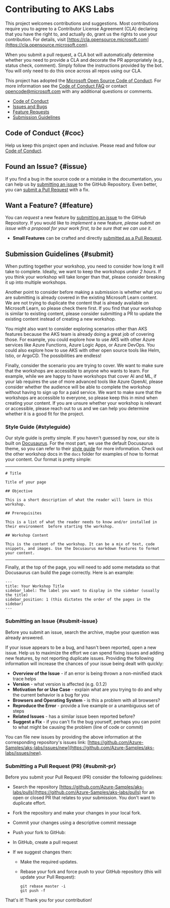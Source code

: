 # Contributing to AKS Labs

This project welcomes contributions and suggestions.  Most contributions require you to agree to a
Contributor License Agreement (CLA) declaring that you have the right to, and actually do, grant us
the rights to use your contribution. For details, visit [https://cla.opensource.microsoft.com](https://cla.opensource.microsoft.com).

When you submit a pull request, a CLA bot will automatically determine whether you need to provide
a CLA and decorate the PR appropriately (e.g., status check, comment). Simply follow the instructions
provided by the bot. You will only need to do this once across all repos using our CLA.

This project has adopted the [Microsoft Open Source Code of Conduct](https://opensource.microsoft.com/codeofconduct/).
For more information see the [Code of Conduct FAQ](https://opensource.microsoft.com/codeofconduct/faq/) or
contact [opencode@microsoft.com](mailto:opencode@microsoft.com) with any additional questions or comments.

 - [Code of Conduct](#coc)
 - [Issues and Bugs](#issue)
 - [Feature Requests](#feature)
 - [Submission Guidelines](#submit)

## Code of Conduct {#coc}

Help us keep this project open and inclusive. Please read and follow our [Code of Conduct](https://opensource.microsoft.com/codeofconduct/).

## Found an Issue? {#issue}

If you find a bug in the source code or a mistake in the documentation, you can help us by
[submitting an issue](#submit-issue) to the GitHub Repository. Even better, you can
[submit a Pull Request](#submit-pr) with a fix.

## Want a Feature? {#feature}

You can *request* a new feature by [submitting an issue](#submit-issue) to the GitHub
Repository. If you would like to *implement* a new feature, *please submit an issue with
a proposal for your work first, to be sure that we can use it*.

- **Small Features** can be crafted and directly [submitted as a Pull Request](#submit-pr).

## Submission Guidelines {#submit}

When putting together your workshop, you need to consider how long it will take to complete. Ideally, we want to keep the workshops *under 2 hours*. If you think your workshop will take longer than that, please consider breaking it up into multiple workshops.

Another point to consider before making a submission is whether what you are submitting is already covered in the existing Microsoft Learn content. We are not trying to duplicate the content that is already available on Microsoft Learn, so please check there first. If you find that your workshop is similar to existing content, please consider submitting a PR to update the existing content instead of creating a new workshop.

You might also want to consider exploring scenarios other than AKS features because the AKS team is already doing a great job of covering those. For example, you could explore how to use AKS with other Azure services like Azure Functions, Azure Logic Apps, or Azure DevOps. You could also explore how to use AKS with other open source tools like Helm, Istio, or ArgoCD. The possibilities are endless!

Finally, consider the scenario you are trying to cover. We want to make sure that the workshops are accessible to anyone who wants to learn. For example, while we are happy to have workshops that cover AI and ML, if your lab requires the use of more advanced tools like Azure OpenAI, please consider whether the audience will be able to complete the workshop without having to sign up for a paid service. We want to make sure that the workshops are accessible to everyone, so please keep this in mind when creating your content. If you are unsure whether your workshop is relevant or accessible, please reach out to us and we can help you determine whether it is a good fit for the project.

### Style Guide {#styleguide}

Our style guide is pretty simple. If you haven't guessed by now, our site is built on [Docusaurus](https://docusaurus.io/). For the most part, we use the default Docusaurus theme, so you can refer to their [style guide](https://docusaurus.io/docs/markdown-features) for more information. Check out the other workshop docs in the `docs` folder for examples of how to format your content. Our format is pretty simple:

---

```text
# Title

Title of your page

## Objective

This is a short description of what the reader will learn in this workshop.

## Prerequisites

This is a list of what the reader needs to know and/or installed in their environment  before starting the workshop.

## Workshop Content

This is the content of the workshop. It can be a mix of text, code snippets, and images. Use the Docusaurus markdown features to format your content.
```

---

Finally, at the top of the page, you will need to add some metadata so that Docusaurus can build the page correctly. Here is an example:

```text
---
title: Your Workshop Title
sidebar_label: The label you want to display in the sidebar (usually the title)
sidebar_position: 1 (this dictates the order of the pages in the sidebar)
---
```

### Submitting an Issue {#submit-issue}

Before you submit an issue, search the archive, maybe your question was already answered.

If your issue appears to be a bug, and hasn't been reported, open a new issue.
Help us to maximize the effort we can spend fixing issues and adding new
features, by not reporting duplicate issues.  Providing the following information will increase the
chances of your issue being dealt with quickly:

- **Overview of the Issue** - if an error is being thrown a non-minified stack trace helps
- **Version** - what version is affected (e.g. 0.1.2)
- **Motivation for or Use Case** - explain what are you trying to do and why the current behavior is a bug for you
- **Browsers and Operating System** - is this a problem with all browsers?
- **Reproduce the Error** - provide a live example or a unambiguous set of steps
- **Related Issues** - has a similar issue been reported before?
- **Suggest a Fix** - if you can't fix the bug yourself, perhaps you can point to what might be
  causing the problem (line of code or commit)

You can file new issues by providing the above information at the corresponding repository's issues link: [https://github.com/Azure-Samples/aks-labs/issues/new](https://github.com/Azure-Samples/aks-labs/issues/new).

### Submitting a Pull Request (PR) {#submit-pr}

Before you submit your Pull Request (PR) consider the following guidelines:

- Search the repository [https://github.com/Azure-Samples/aks-labs/pulls](https://github.com/Azure-Samples/aks-labs/pulls) for an open or closed PR
  that relates to your submission. You don't want to duplicate effort.

- Fork the repository and make your changes in your local fork.

- Commit your changes using a descriptive commit message

- Push your fork to GitHub:

- In GitHub, create a pull request

- If we suggest changes then:

  - Make the required updates.
  - Rebase your fork and force push to your GitHub repository (this will update your Pull Request):

    ```shell
    git rebase master -i
    git push -f
    ```

That's it! Thank you for your contribution!

